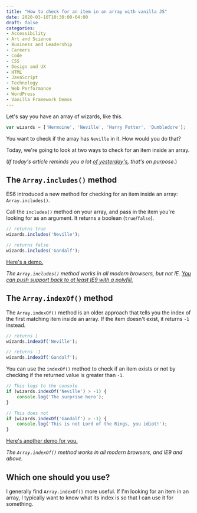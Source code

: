 ```yaml
---
title: "How to check for an item in an array with vanilla JS"
date: 2020-03-10T10:30:00-04:00
draft: false
categories:
- Accessibility
- Art and Science
- Business and Leadership
- Careers
- Code
- CSS
- Design and UX
- HTML
- JavaScript
- Technology
- Web Performance
- WordPress
- Vanilla Framework Demos
---
```


Let's say you have an array of wizards, like this.

```js
var wizards = ['Hermoine', 'Neville', 'Harry Potter', 'Dumbledore'];
```

You want to check if the array has `Neville` in it. How would you do that?

Today, we're going to look at two ways to check for an item inside an array.

(*If today's article reminds you a lot [of yesterday's](/how-to-check-for-text-in-a-string-with-vanilla-js/), that's on purpose.*)

## The `Array.includes()` method

ES6 introduced a new method for checking for an item inside an array: `Array.includes()`.

Call the `includes()` method on your array, and pass in the item you're looking for as an argument. It returns a boolean (`true`/`false`).

```js
// returns true
wizards.includes('Neville');

// returns false
wizards.includes('Gandalf');
```

[Here's a demo.](https://codepen.io/cferdinandi/pen/oNXpzaP)

*The `Array.includes()` method works in all modern browsers, but not IE. [You can push support back to at least IE9 with a polyfill.](https://vanillajstoolkit.com/polyfills/arrayincludes/)*

## The `Array.indexOf()` method

The `Array.indexOf()` method is an older approach that tells you the index of the first matching item inside an array. If the item doesn't exist, it returns `-1` instead.

```js
// returns 1
wizards.indexOf('Neville');

// returns -1
wizards.indexOf('Gandalf');
```

You can use the `indexOf()` method to check if an item exists or not by checking if the returned value is greater than `-1`.

```js
// This logs to the console
if (wizards.indexOf('Neville') > -1) {
	console.log('The surprise hero');
}

// This does not
if (wizards.indexOf('Gandalf') > -1) {
	console.log('This is not Lord of the Rings, you idiot!');
}
```

[Here's another demo for you.](https://codepen.io/cferdinandi/pen/WNvdGYr)

*The `Array.indexOf()` method works in all modern browsers, and IE9 and above.*

## Which one should you use?

I generally find `Array.indexOf()` more useful. If I'm looking for an item in an array, I typically want to know what its index is so that I can use it for something.